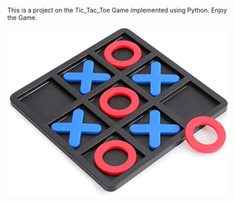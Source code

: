 This is a project on the Tic_Tac_Toe Game implemented using Python.
Enjoy the Game.

![Game Board](tictactoe.jpg)
